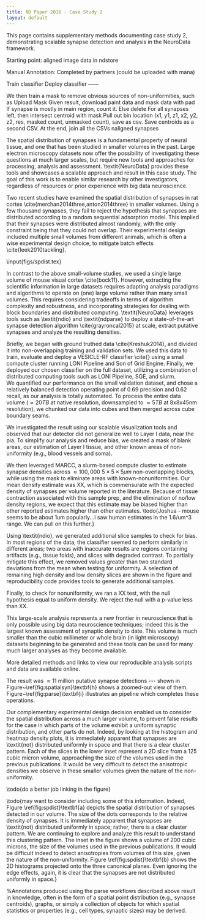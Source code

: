 ```yaml
---
title: ND Paper 2016 - Case Study 2
layout: default
---
```


This page contains supplementary methods documenting case study 2, demonstrating scalable synapse detection and analysis in the NeuroData framework.

Starting point:  aligned image data in ndstore

Manual Annotation:  Completed by partners (could be uploaded with mana)

Train classifier
Deploy classifier
——

We then train a mask to remove obvious sources of non-uniformities, such as 
Upload Mask
Given result, download paint data and mask data with pad
If synapse is mostly in main region, count it.  Else delete
For all synapses left, then intersect centroid with mask
Pull out bin location (x1, y1, z1, x2, y2, z2, res, masked count, unmasked count), save as csv.  Save centroids as a second CSV.
At the end, join all the CSVs
naligned synapses




The spatial distribution of synapses is a fundamental property of neural tissue, and one that has been studied in smaller volumes in the past.  Large electron microscopy datasets now offer the possibility of investigating these questions at much larger scales, but require new tools and approaches for processing, analysis and assessment.  \textit{NeuroData} provides these tools and showcases a scalable approach and result in this case study.  The goal of this work is to enable similar research by other investigators, regardless of resources or prior experience with big data neuroscience.

Two recent studies have examined the spatial distribution of synapses in rat cortex \cite{merchan2014three,anton2014three} in smaller volumes.  Using a few thousand synapses, they fail to reject the hypothesis that synapses are distributed according to a random sequential adsorption model. This implied that their synapses were distributed almost randomly, with the only constraint being that they could not overlap. Their experimental design included multiple small volumes from different animals, which is often a wise experimental design choice, to mitigate batch effects \cite{leek2010tackling}. 

\input{figs/spdist.tex}

In contrast to the above small-volume studies, we used a single large volume of mouse visual cortex \cite{bock11}.  However, extracting the scientific information in large datasets requires adapting analysis  paradigms and algorithms to operate on (one) large volume rather than many small volumes.  This requires considering tradeoffs in terms of algorithm complexity and robustness, and incorporating strategies for dealing with block boundaries and distributed computing.
\textit{NeuroData} leverages tools such as \textit{ndio} and \textit{ndparse} to deploy a state-of-the-art synapse detection algorithm \cite{grayroncal2015} at scale, extract putative synapses and analyze the resulting  densities.

Briefly, we began with ground truthed data \cite{Kreshuk2014}, and divided it into non-overlapping training and validation sets.  We used this data to train, evaluate and deploy a VESICLE-RF classifier \cite{} using a small compute cluster running LONI Pipeline and Son of Grid Engine.  Finally, we deployed our chosen classifier on the full dataset, utilizing a combination of distributed computing tools such as LONI Pipeline, SGE, and slurm.  
We quantified our performance on the small validation dataset, and chose a relatively balanced detection operating point of 0.69 precision and 0.62 recall, as our analysis is totally automated.  To process the entire data volume ($\approx 20 TB$ at native resolution, downsampled to $\approx 5 TB$ at 8x8x45nm resolution), we chunked our data into cubes and then merged across cube boundary seams.  

We investigated the result using our scalable visualization tools and observed that our detector did not generalize well to Layer I data, near the pia.  To simplify our analysis and reduce bias, we created a mask of blank areas, our estimation of Layer I tissue, and other known areas of non-uniformity (e.g., blood vessels and soma).  

We then leveraged MARCC, a slurm-based compute cluster to estimate synapse densities across $\approx 100,000$  $5 \times 5 \times 5 \mu m$ non-overlapping blocks, while using the mask to eliminate areas with known-nonuniformities.  Our mean density estimate was XX, which is commensurate with the
expected density of synapses per volume reported in the literature.  Because of tissue contraction associated with this sample prep, and the elimination of no/low density regions, we expect that this estimate may be biased higher than other reported estimates higher than other estimates. \todo{Joshua - mouse seems to be about 1um popularly...i saw human estimates in the 1.6/um^3 range.  We can pull on this further.}  

Using \textit{ndio}, we generated additional slice samples to check for bias.  In most regions of the data, the classifier seemed to perform similarly in different areas; two areas with inaccurate results are regions containing artifacts (e.g., tissue folds), and slices with degraded contrast.  To partially mitigate this effect, we removed values greater than two standard deviations from the mean when testing for uniformity.  A selection of remaining high density and low density slices are shown in the figure and reproducibility code provides tools to generate additional samples.  

Finally, to check for nonuniformity, we ran a XX test, with the null hypothesis equal to uniform density.  We reject the null with a p-value less than XX.

This large-scale analysis represents a new frontier in neuroscience that is only possible using big data neuroscience techniques; indeed this is the largest known assessment of synaptic density to date.  This volume is much smaller than the cubic millimeter or whole brain (in light microscopy) datasets beginning to be generated and these tools can be used for many much larger analyses as they become available.

More detailed methods and links to view our reproducible analysis scripts and data are available online.


The result was $\approx 11$ million putative synapse detections --- shown in Figure~\ref{fig:spatialsyn}\textbf{h} shows a zoomed-out view of them. Figure~\ref{fig:parse}\textbf{i} illustrates an pipeline which completes these operations.

Our complementary experimental design decision enabled us to consider the
spatial distribution across a much larger volume, to prevent false results for the case in which parts of the volume exhibit a uniform synaptic distribution, and other parts do not.  Indeed, by looking at the histogram and heatmap density plots, it is immediately apparent that synapses are \textit{not} distributed uniformly in space and that there is a clear cluster pattern.  Each of the slices in the lower inset represent a 2D slice from a 125 cubic micron volume, approaching the size of the volumes used in the previous publications.  It would be very difficult to detect the anisotropic densities we observe in these smaller volumes given the nature of the non-uniformity.

\todo{do a better job linking in the figure}

\todo{may want to consider including some of this information.  Indeed, Figure
\ref{fig:spdist}\textbf{a} depicts the spatial distribution of synapses
detected in our volume.  The size of the dots corresponds to the
relative density of synapses.  It is immediately apparent that synapses
are \textit{not} distributed uniformly in space; rather, there is a
clear cluster pattern.  We are continuing to explore and analyze this
result to understand this clustering pattern.  The inset in the figure
shows a volume of 200 cubic microns, the size of the volumes used in the
previous publications.  It would be difficult indeed to detect
anisotropies from volumes of this size, given the nature of the
non-uniformity. Figure \ref{fig:spdist}\textbf{b} shows the 2D histograms projected onto the three canonical planes.  Even ignoring the edge effects, again, it is clear that the synapses are not distributed uniformly in space.}

%Annotations produced using the parse workflows described above result in knowledge, often in the form of a spatial point distribution (e.g., synapse centroids), graphs, or simply a collection of objects for which spatial statistics or properties (e.g., cell types, synaptic sizes) may be derived.
